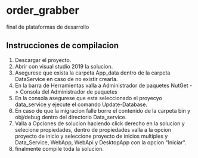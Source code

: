 # order_grabber
final de plataformas de desarrollo

## Instrucciones de compilacion
1. Descargar el proyecto.
2. Abrir con visual studio 2019 la solucion.
3. Asegurese que exista la carpeta App_data dentro de la carpeta DataService en caso de no existir crearla.
4. En la barra de Herramientas valla a Administrador de paquetes NutGet -> Consola del Administrador de paquetes
5. En la consola asegurese que esta seleccionado el proyecyo data_service y ejecute el comando Update-Database.
6. En caso de que la migracion falle borre el contenido de la carpeta bin y obj/debug dentro del directorio Data_service.
6. Valla a Opciones de solucion haciendo click derecho en la solucion y selecione propiedades, dentro de propiedades valla a la opcion proyecto de inicio y seleccione proyecto de inicios multiples y Data_Service, WebApp, WebApi y DesktopApp con la opcion "Iniciar".
7. finalmente compile toda la solucion.
